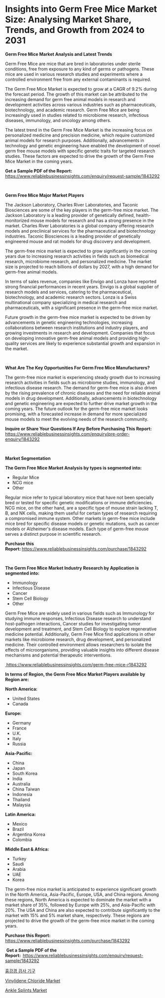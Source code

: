 <p><h1>Insights into Germ Free Mice Market Size: Analysing Market Share, Trends, and Growth from 2024 to 2031</h1></p><p><strong>Germ Free Mice Market Analysis and Latest Trends</strong></p>
<p><p>Germ Free Mice are mice that are bred in laboratories under sterile conditions, free from exposure to any kind of germs or pathogens. These mice are used in various research studies and experiments where a controlled environment free from any external contaminants is required.</p><p>The Germ Free Mice Market is expected to grow at a CAGR of 9.2% during the forecast period. The growth of this market can be attributed to the increasing demand for germ free animal models in research and development activities across various industries such as pharmaceuticals, biotechnology, and academic research. Germ Free Mice are being increasingly used in studies related to microbiome research, infectious diseases, immunology, and oncology among others.</p><p>The latest trend in the Germ Free Mice Market is the increasing focus on personalized medicine and precision medicine, which require customized animal models for research purposes. Additionally, advancements in technology and genetic engineering have enabled the development of novel germ free mouse models with specific genetic traits for targeted research studies. These factors are expected to drive the growth of the Germ Free Mice Market in the coming years.</p></p>
<p><strong>Get a Sample PDF of the Report:&nbsp;</strong> <a href="https://www.reliablebusinessinsights.com/enquiry/request-sample/1843292">https://www.reliablebusinessinsights.com/enquiry/request-sample/1843292</a></p>
<p>&nbsp;</p>
<p><strong>Germ Free Mice Major Market Players</strong></p>
<p><p>The Jackson Laboratory, Charles River Laboratories, and Taconic Biosciences are some of the key players in the germ-free mice market. The Jackson Laboratory is a leading provider of genetically defined, health-monitorized mouse models for research and has a strong presence in the market. Charles River Laboratories is a global company offering research models and preclinical services for the pharmaceutical and biotechnology industries. Taconic Biosciences is a leading provider of genetically engineered mouse and rat models for drug discovery and development.</p><p>The germ-free mice market is expected to grow significantly in the coming years due to increasing research activities in fields such as biomedical research, microbiome research, and personalized medicine. The market size is projected to reach billions of dollars by 2027, with a high demand for germ-free animal models.</p><p>In terms of sales revenue, companies like Envigo and Lonza have reported strong financial performances in recent years. Envigo is a global supplier of research models and services, catering to the pharmaceutical, biotechnology, and academic research sectors. Lonza is a Swiss multinational company specializing in medical research and pharmaceuticals, with a significant presence in the germ-free mice market.</p><p>Future growth in the germ-free mice market is expected to be driven by advancements in genetic engineering technologies, increasing collaborations between research institutions and industry players, and growing investments in research and development. Companies that focus on developing innovative germ-free animal models and providing high-quality services are likely to experience substantial growth and expansion in the market.</p></p>
<p>&nbsp;</p>
<p><strong>What Are The Key Opportunities For Germ Free Mice Manufacturers?</strong></p>
<p><p>The germ-free mice market is experiencing steady growth due to increasing research activities in fields such as microbiome studies, immunology, and infectious disease research. The demand for germ-free mice is also driven by the rising prevalence of chronic diseases and the need for reliable animal models in drug development. Additionally, advancements in biotechnology and genetic engineering are expected to further drive market growth in the coming years. The future outlook for the germ-free mice market looks promising, with a forecasted increase in demand for more specialized mouse models to meet the evolving needs of the research community.</p></p>
<p><strong>Inquire or Share Your Questions If Any Before Purchasing This Report:</strong> <a href="https://www.reliablebusinessinsights.com/enquiry/pre-order-enquiry/1843292">https://www.reliablebusinessinsights.com/enquiry/pre-order-enquiry/1843292</a></p>
<p>&nbsp;</p>
<p><strong>Market Segmentation</strong></p>
<p><strong>The Germ Free Mice Market Analysis by types is segmented into:</strong></p>
<p><ul><li>Regular Mice</li><li>NCG mice</li><li>Other</li></ul></p>
<p><p>Regular mice refer to typical laboratory mice that have not been specially bred or tested for specific genetic modifications or immune deficiencies. NCG mice, on the other hand, are a specific type of mouse strain lacking T, B, and NK cells, making them useful for certain types of research requiring a compromised immune system. Other markets in germ-free mice include mice bred for specific disease models or genetic mutations, such as cancer models or Alzheimer's disease models. Each type of germ-free mouse serves a distinct purpose in scientific research.</p></p>
<p><strong>Purchase this Report:&nbsp;</strong><a href="https://www.reliablebusinessinsights.com/purchase/1843292">https://www.reliablebusinessinsights.com/purchase/1843292</a></p>
<p>&nbsp;</p>
<p><strong>The Germ Free Mice Market Industry Research by Application is segmented into:</strong></p>
<p><ul><li>Immunology</li><li>Infectious Disease</li><li>Cancer</li><li>Stem Cell Biology</li><li>Other</li></ul></p>
<p><p>Germ Free Mice are widely used in various fields such as Immunology for studying immune responses, Infectious Disease research to understand host-pathogen interactions, Cancer studies for investigating tumor development and treatment, and Stem Cell Biology to explore regenerative medicine potential. Additionally, Germ Free Mice find applications in other markets like microbiome research, drug development, and personalized medicine. Their controlled environment allows researchers to isolate the effects of microorganisms, providing valuable insights into different disease mechanisms and potential therapeutic interventions.</p></p>
<p><a href="https://www.reliablebusinessinsights.com/germ-free-mice-r1843292">&nbsp;https://www.reliablebusinessinsights.com/germ-free-mice-r1843292</a></p>
<p><strong>In terms of Region, the Germ Free Mice Market Players available by Region are:</strong></p>
<p>
    <p> <strong> North America: </strong>
        <ul>
            <li>United States</li>
            <li>Canada</li>
        </ul>
        </p> 
    <p> <strong> Europe: </strong>
        <ul>
            <li>Germany</li>
            <li>France</li>
            <li>U.K.</li>
            <li>Italy</li>
            <li>Russia</li>
        </ul>
        </p> 
    <p> <strong> Asia-Pacific: </strong>
        <ul>
            <li>China</li>
            <li>Japan</li>
            <li>South Korea</li>
            <li>India</li>
            <li>Australia</li>
            <li>China Taiwan</li>
            <li>Indonesia</li>
            <li>Thailand</li>
            <li>Malaysia</li>
        </ul>
        </p> 
    <p> <strong> Latin America: </strong>
        <ul>
            <li>Mexico</li>
            <li>Brazil</li>
            <li>Argentina Korea</li>
            <li>Colombia</li>
        </ul>
        </p> 
    <p> <strong> Middle East & Africa: </strong>
        <ul>
            <li>Turkey</li>
            <li>Saudi</li>
            <li>Arabia</li>
            <li>UAE</li>
            <li>Korea</li>
        </ul>
    </p>
    </p>
<p><p>The germ-free mice market is anticipated to experience significant growth in the North America, Asia-Pacific, Europe, USA, and China regions. Among these regions, North America is expected to dominate the market with a market share of 35%, followed by Europe with 25%, and Asia-Pacific with 20%. The USA and China are also expected to contribute significantly to the market with 15% and 5% market share, respectively. These regions are projected to drive the growth of the germ-free mice market in the coming years.</p></p>
<p><strong>Purchase this Report: </strong><a href="https://www.reliablebusinessinsights.com/purchase/1843292">https://www.reliablebusinessinsights.com/purchase/1843292</a></p>
<p>&nbsp;<strong>Get a Sample PDF of the Report:&nbsp;&nbsp;</strong><a href="https://www.reliablebusinessinsights.com/enquiry/request-sample/1843292">https://www.reliablebusinessinsights.com/enquiry/request-sample/1843292</a></p>
<p><strong></strong></p>
<p><p><a href="https://github.com/airdroplover110/Market-Research-Report-List-2/blob/main/285606575487.md">흉강경 검사 기구</a></p><p><a href="https://www.linkedin.com/pulse/vinylidene-chloride-market-global-regional-analysis-2024-2031-yt48f?trackingId=0nbEeNIMRFq%2BGluLuNxqqA%3D%3D">Vinylidene Chloride Market</a></p><p><a href="https://github.com/philipWlf74/Market-Research-Report-List-1/blob/main/ankle-splints-market.md">Ankle Splints Market</a></p></p>